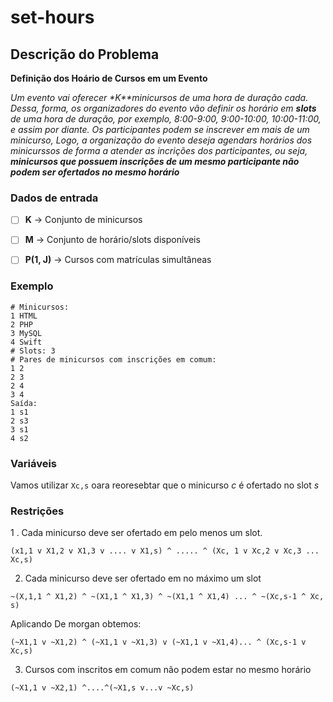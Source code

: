 # set-hours

## Descrição do Problema 
**Definição dos Hoário de Cursos em um Evento**

_Um evento vai oferecer *K**minicursos de uma hora de duração cada. Dessa, forma, os organizadores do evento vão definir os horário em **slots** de uma hora de duração,  por exemplo, 8:00-9:00, 9:00-10:00, 10:00-11:00, e assim por diante. Os participantes podem se inscrever em mais de um minicurso, Logo, a organização do evento deseja agendars horários dos minicurssos de forma a atender as incrições dos participantes, ou seja, **minicursos que possuem inscrições de um mesmo participante não podem ser ofertados no mesmo horário**_

### Dados de entrada

- [ ]  **K** -> Conjunto de minicursos
- [ ]  **M** -> Conjunto de horário/slots disponíveis 
- [ ]  **P(1, J)** -> Cursos com matrículas simultâneas


### Exemplo

```Entrada:
# Minicursos:
1 HTML
2 PHP
3 MySQL
4 Swift
# Slots: 3
# Pares de minicursos com inscrições em comum:
1 2
2 3
2 4
3 4
Saída:
1 s1
2 s3
3 s1
4 s2
```

### Variáveis 
Vamos utilizar ```Xc,s``` oara reoresebtar que o minicurso _c_  é ofertado no slot _s_

### Restrições
1 . Cada minicurso deve ser ofertado em pelo menos um slot.
``` 
(x1,1 v X1,2 v X1,3 v .... v X1,s) ^ ..... ^ (Xc, 1 v Xc,2 v Xc,3 ... Xc,s)
```

2. Cada minicurso deve ser ofertado em no máximo um slot
```
~(X,1,1 ^ X1,2) ^ ~(X1,1 ^ X1,3) ^ ~(X1,1 ^ X1,4) ... ^ ~(Xc,s-1 ^ Xc, s)
```
Aplicando De morgan obtemos:

```
(~X1,1 v ~X1,2) ^ (~X1,1 v ~X1,3) v (~X1,1 v ~X1,4)... ^ (Xc,s-1 v Xc,s)
```

3. Cursos com inscritos em comum não podem estar no mesmo horário

```
(~X1,1 v ~X2,1) ^....^(~X1,s v...v ~Xc,s)
```
